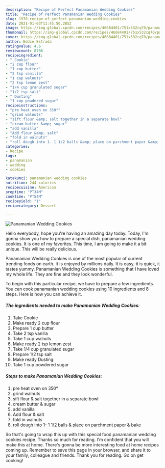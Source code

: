 ```yaml
---
description: "Recipe of Perfect Panamanian Wedding Cookies"
title: "Recipe of Perfect Panamanian Wedding Cookies"
slug: 1970-recipe-of-perfect-panamanian-wedding-cookies
date: 2021-01-03T11:45:50.285Z
image: https://img-global.cpcdn.com/recipes/46684401/751x532cq70/panamanian-wedding-cookies-recipe-main-photo.jpg
thumbnail: https://img-global.cpcdn.com/recipes/46684401/751x532cq70/panamanian-wedding-cookies-recipe-main-photo.jpg
cover: https://img-global.cpcdn.com/recipes/46684401/751x532cq70/panamanian-wedding-cookies-recipe-main-photo.jpg
author: Eddie Estrada
ratingvalue: 4.6
reviewcount: 8786
recipeingredient:
- " Cookie"
- "2 cup flour"
- "1 cup butter"
- "2 tsp vanilla"
- "1 cup walnuts"
- "2 tsp lemon zest"
- "1/4 cup granulated sugar"
- "1/2 tsp salt"
- " Dusting"
- "1 cup powdered sugar"
recipeinstructions:
- "pre heat oven on 350°"
- "grind walnuts"
- "sift flour &amp; salt together in a separate bowl"
- "cream butter &amp; sugar"
- "add vanilla"
- "Add flour &amp; salt"
- "fold in walnuts"
- "roll dough into 1- 1 1/2 balls &amp; place on parchment paper &amp; bake"
categories:
- Recipe
tags:
- panamanian
- wedding
- cookies

katakunci: panamanian wedding cookies 
nutrition: 244 calories
recipecuisine: American
preptime: "PT34M"
cooktime: "PT54M"
recipeyield: "1"
recipecategory: Dessert

---
```



![Panamanian Wedding Cookies](https://img-global.cpcdn.com/recipes/46684401/751x532cq70/panamanian-wedding-cookies-recipe-main-photo.jpg)

Hello everybody, hope you're having an amazing day today. Today, I'm gonna show you how to prepare a special dish, panamanian wedding cookies. It is one of my favorites. This time, I am going to make it a bit unique. This will be really delicious.



Panamanian Wedding Cookies is one of the most popular of current trending foods on earth. It is enjoyed by millions daily. It is easy, it is quick, it tastes yummy. Panamanian Wedding Cookies is something that I have loved my whole life. They are fine and they look wonderful.


To begin with this particular recipe, we have to prepare a few ingredients. You can cook panamanian wedding cookies using 10 ingredients and 8 steps. Here is how you can achieve it.

<!--inarticleads1-->

##### The ingredients needed to make Panamanian Wedding Cookies:

1. Take  Cookie
1. Make ready 2 cup flour
1. Prepare 1 cup butter
1. Take 2 tsp vanilla
1. Take 1 cup walnuts
1. Make ready 2 tsp lemon zest
1. Take 1/4 cup granulated sugar
1. Prepare 1/2 tsp salt
1. Make ready  Dusting
1. Take 1 cup powdered sugar




<!--inarticleads2-->

##### Steps to make Panamanian Wedding Cookies:

1. pre heat oven on 350°
1. grind walnuts
1. sift flour &amp; salt together in a separate bowl
1. cream butter &amp; sugar
1. add vanilla
1. Add flour &amp; salt
1. fold in walnuts
1. roll dough into 1- 1 1/2 balls &amp; place on parchment paper &amp; bake




So that's going to wrap this up with this special food panamanian wedding cookies recipe. Thanks so much for reading. I'm confident that you will make this at home. There's gonna be more interesting food at home recipes coming up. Remember to save this page in your browser, and share it to your family, colleague and friends. Thank you for reading. Go on get cooking!
